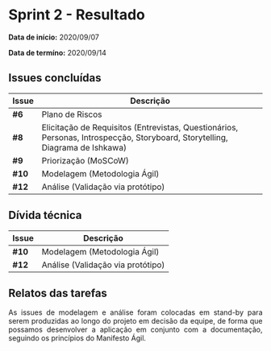 # Sprint 2 - Resultado

**Data de início:** 2020/09/07

**Data de termíno:** 2020/09/14

## Issues concluídas

|Issue|Descrição|
|-----|---------|
|**#6**|Plano de Riscos|
|**#8**|Elicitação de Requisitos (Entrevistas, Questionários, Personas, Introspecção, Storyboard, Storytelling, Diagrama de Ishkawa)|
|**#9**|Priorização (MoSCoW)|
|**#10**|Modelagem (Metodologia Ágil)|
|**#12**|Análise (Validação via protótipo)|

## Dívida técnica

|Issue|Descrição|
|-----|---------|
|**#10**|Modelagem (Metodologia Ágil)|
|**#12**|Análise (Validação via protótipo)|

## Relatos das tarefas

<p align="justify">As issues de modelagem e análise foram colocadas em stand-by para serem produzidas ao longo do projeto em decisão da equipe, de forma que possamos desenvolver a aplicação em conjunto com a documentação, seguindo os princípios do Manifesto Ágil.</p>